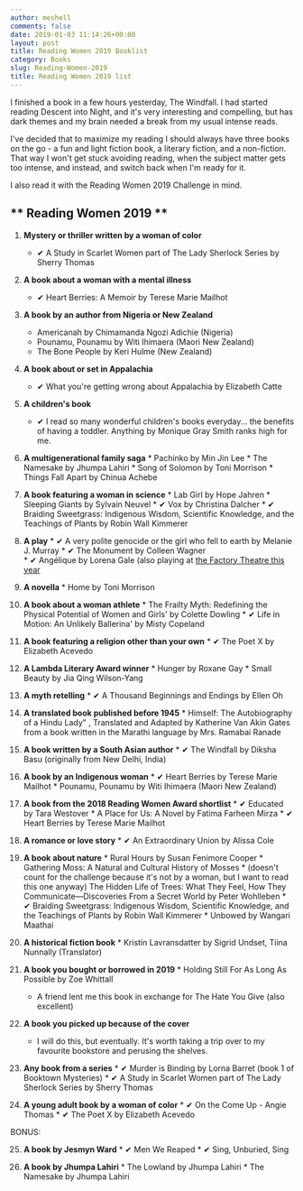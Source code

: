 ```yaml
---
author: meshell
comments: false
date: 2019-01-03 11:14:26+00:00
layout: post
title: Reading Women 2019 Booklist
category: Books
slug: Reading-Women-2019
title: Reading Women 2019 list
---
```


I finished a book in a few hours yesterday, The Windfall. I had started reading Descent into Night, and it's very interesting and compelling, but has dark themes and my brain needed a break from my usual intense reads.

I've decided that to maximize my reading I should always have three books on the go - a fun and light fiction book, a literary fiction, and a non-fiction. That way I won't get stuck avoiding reading, when the subject matter gets too intense, and instead, and switch back when I'm ready for it.

I also read it with the Reading Women 2019 Challenge in mind.

## ** Reading Women 2019 **

  1. **Mystery or thriller written by a woman of color**
      * ✔ A Study in Scarlet Women part of The Lady Sherlock Series by Sherry Thomas

  2. **A book about a woman with a mental illness**
      * ✔ Heart Berries: A Memoir by Terese Marie Mailhot

  3. **A book by an author from Nigeria or New Zealand**
      * Americanah by Chimamanda Ngozi Adichie (Nigeria)
      * Pounamu, Pounamu by Witi Ihimaera (Maori New Zealand)
      * The Bone People by Keri Hulme (New Zealand)

  4. **A book about or set in Appalachia**
      * ✔ What you're getting wrong about Appalachia by Elizabeth Catte

  5. **A children's book**
      * ✔ I read so many wonderful children's books everyday... the benefits of having a toddler. Anything by Monique Gray Smith ranks high for me.

  6. **A multigenerational family saga**
    * Pachinko by Min Jin Lee
    * The Namesake by Jhumpa Lahiri
    * Song of Solomon by Toni Morrison
    * Things Fall Apart by Chinua Achebe

  7. **A book featuring a woman in science**
    * Lab Girl by Hope Jahren
    * Sleeping Giants by Sylvain Neuvel
    * ✔ Vox by Christina Dalcher
    * ✔ Braiding Sweetgrass: Indigenous Wisdom, Scientific Knowledge, and the Teachings of Plants by Robin Wall Kimmerer

  8. **A play**
    * ✔ A very polite genocide or the girl who fell to earth by Melanie J. Murray
    * ✔ The Monument by Colleen Wagner  
    * ✔ Angélique by Lorena Gale (also playing at [the Factory Theatre this year](https://www.factorytheatre.ca/2018-19-season/angelique/)

  9. **A novella**
    * Home by Toni Morrison

  10. **A book about a woman athlete**
    * The Frailty Myth: Redefining the Physical Potential of Women and Girls' by Colette Dowling
    * ✔ Life in Motion: An Unlikely Ballerina' by Misty Copeland

  11. **A book featuring a religion other than your own**
    * ✔ The Poet X by Elizabeth Acevedo

  12. **A Lambda Literary Award winner**
    * Hunger by Roxane Gay
    * Small Beauty by Jia Qing Wilson-Yang

  13. **A myth retelling**
    * ✔ A Thousand Beginnings and Endings by Ellen Oh

  14. **A translated book published before 1945**
    * Himself: The Autobiography of a Hindu Lady" , Translated and Adapted by Katherine Van Akin Gates from a book written in the Marathi language by Mrs. Ramabai Ranade

  15. **A book written by a South Asian author**
    * ✔ The Windfall by Diksha Basu (originally from New Delhi, India)

  16. **A book by an Indigenous woman**
    * ✔ Heart Berries by Terese Marie Mailhot
    * Pounamu, Pounamu by Witi Ihimaera (Maori New Zealand)

  17. **A book from the 2018 Reading Women Award shortlist**
    * ✔ Educated by Tara Westover
    * A Place for Us: A Novel by Fatima Farheen Mirza
    * ✔ Heart Berries by Terese Marie Mailhot

  18. **A romance or love story**
    * ✔ An Extraordinary Union by Alissa Cole

  19. **A book about nature**
    * Rural Hours by Susan Fenimore Cooper
    * Gathering Moss: A Natural and Cultural History of Mosses
    * (doesn't count for the challenge because it's not by a woman, but I want to read this one anyway) The Hidden Life of Trees: What They Feel, How They Communicate—Discoveries From a Secret World by Peter Wohlleben
    * ✔ Braiding Sweetgrass: Indigenous Wisdom, Scientific Knowledge, and the Teachings of Plants
by Robin Wall Kimmerer
    * Unbowed by Wangari Maathai

  20. **A historical fiction book**
    * Kristin Lavransdatter by Sigrid Undset, Tiina Nunnally (Translator)

  21. **A book you bought or borrowed in 2019**
    * Holding Still For As Long As Possible
by Zoe Whittall
      * A friend lent me this book in exchange for The Hate You Give (also excellent)

  22. **A book you picked up because of the cover**
      * I will do this, but eventually. It's worth taking a trip over to my favourite bookstore and perusing the shelves.

  23. **Any book from a series**
    * ✔ Murder is Binding by Lorna Barret (book 1 of Booktown Mysteries)
    * ✔ A Study in Scarlet Women part of The Lady Sherlock Series by Sherry Thomas

  24. **A young adult book by a woman of color**
    * ✔ On the Come Up - Angie Thomas
    * ✔ The Poet X by Elizabeth Acevedo

  BONUS:

  25. **A book by Jesmyn Ward**
    * ✔ Men We Reaped
    * ✔ Sing, Unburied, Sing

  26. **A book by Jhumpa Lahiri**
    * The Lowland by Jhumpa Lahiri
    * The Namesake by Jhumpa Lahiri
